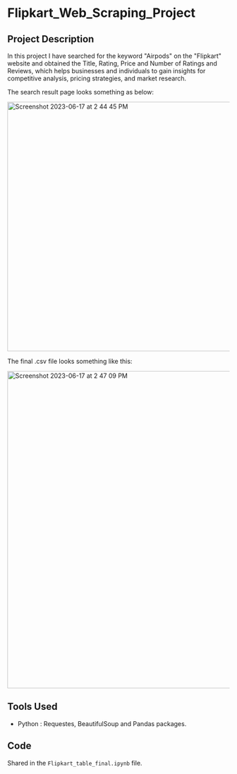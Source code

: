 # Flipkart_Web_Scraping_Project

## Project Description
In this project I have searched for the keyword "Airpods" on the "Flipkart" website and obtained the Title, Rating, Price and Number of Ratings and Reviews, which helps businesses and individuals to gain insights for competitive analysis, pricing strategies, and market research. 

The search result page looks something as below:

<img width="566" alt="Screenshot 2023-06-17 at 2 44 45 PM" src="https://github.com/sid-510/Flipkart_Web_Scraping_Project/assets/96101913/109079b5-1cf6-49e8-a624-6360e1b43ff4">

The final .csv file looks something like this:

<img width="720" alt="Screenshot 2023-06-17 at 2 47 09 PM" src="https://github.com/sid-510/Flipkart_Web_Scraping_Project/assets/96101913/1253d7c2-b99c-4f33-a0af-ba0c879d9b2a">

## Tools Used
- Python : Requestes, BeautifulSoup and Pandas packages.

## Code
Shared in the ```Flipkart_table_final.ipynb``` file.

